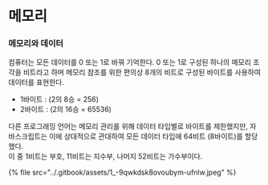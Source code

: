 # 메모리

### 메모리와 데이터

컴퓨터는 모든 데이터를 0 또는 1로 바꿔 기억한다. 0 또는 1로 구성된 하나의 메모리 조각을 비트라고 하며 메모리 참조를 위한 편의상 8개의 비트로 구성된 바이트를 사용하여 데이터를 표현한다. 

* 1바이트 : \(2의 8승 = 256\)
* 2바이트 : \(2의 16승 = 65536\)

다른 프로그래밍 언어는 메모리 관리를 위해 데이터 타입별로 바이트를 제한했지만, 자바스크립트는 이에 상대적으로 관대하여 모든 데이터 타입에 64비트 \(8바이트\)를 할당했다.  
이 중 1비트는 부호, 11비트는 지수부, 나머지 52비트는 가수부이다.

{% file src="../.gitbook/assets/1\_-9qwkdsk8ovoubym-ufnlw.jpeg" %}



